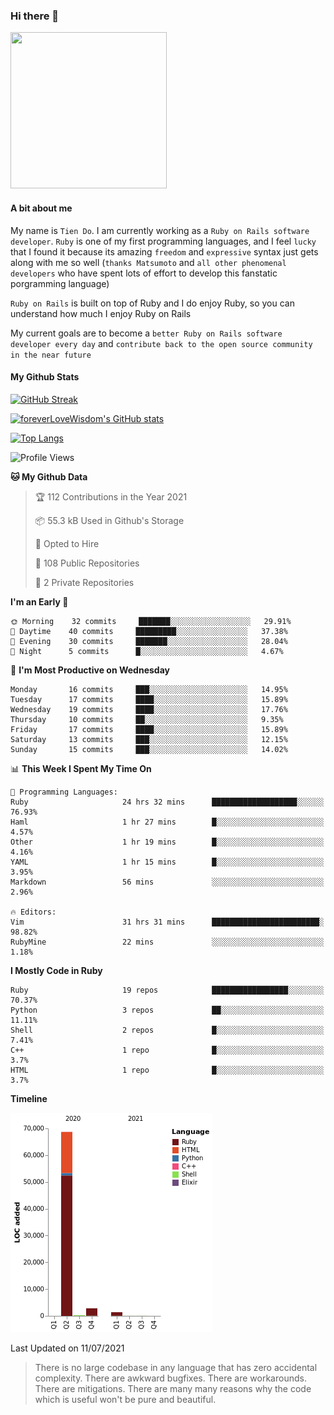 ### Hi there 👋

<!--
**foreverLoveWisdom/foreverLoveWisdom** is a ✨ _special_ ✨ repository because its `README.md` (this file) appears on your GitHub profile.

Here are some ideas to get you started:

- 🔭 I’m currently working on ...
- 🌱 I’m currently learning ...
- 👯 I’m looking to collaborate on ...
- 🤔 I’m looking for help with ...
- 💬 Ask me about ...
- 📫 How to reach me: ...
- 😄 Pronouns: ...
- ⚡ Fun fact: ...
-->

<img src="https://codecondo.com/wp-content/uploads/2017/09/railslogo.png" width="250" height="250">

#### A bit about me
My name is `Tien Do`. I am currently working as a `Ruby on Rails software developer`. `Ruby` is one of my first programming languages, and I feel `lucky` that I found it because its amazing `freedom` and `expressive` syntax just gets along with me so well (`thanks Matsumoto` and `all other phenomenal developers` who have spent lots of effort to develop this fanstatic porgramming language)

`Ruby on Rails` is built on top of Ruby and I do enjoy Ruby, so you can understand how much I enjoy Ruby on Rails

My current goals are to become a `better Ruby on Rails software developer every day` and `contribute back to the open source community in the near future`

#### My Github Stats

[![GitHub Streak](https://github-readme-streak-stats.herokuapp.com/?user=foreverLoveWisdom&theme=dracula)](https://git.io/streak-stats)
&nbsp;
&nbsp;

[![foreverLoveWisdom's GitHub stats](https://github-readme-stats.vercel.app/api?username=foreverLoveWisdom&show_icons=true&theme=react&count_private=true)](https://github.com/anuraghazra/github-readme-stats)

[![Top Langs](https://github-readme-stats.vercel.app/api/top-langs/?username=foreverLoveWisdom&show_icons=true&theme=vue-dark)](https://github.com/anuraghazra/github-readme-stats)

<!--START_SECTION:waka-->
![Profile Views](http://img.shields.io/badge/Profile%20Views-48-blue)

**🐱 My Github Data** 

> 🏆 112 Contributions in the Year 2021
 > 
> 📦 55.3 kB Used in Github's Storage 
 > 
> 💼 Opted to Hire
 > 
> 📜 108 Public Repositories 
 > 
> 🔑 2 Private Repositories  
 > 
**I'm an Early 🐤** 

```text
🌞 Morning    32 commits     ███████░░░░░░░░░░░░░░░░░░   29.91% 
🌆 Daytime    40 commits     █████████░░░░░░░░░░░░░░░░   37.38% 
🌃 Evening    30 commits     ███████░░░░░░░░░░░░░░░░░░   28.04% 
🌙 Night      5 commits      █░░░░░░░░░░░░░░░░░░░░░░░░   4.67%

```
📅 **I'm Most Productive on Wednesday** 

```text
Monday       16 commits     ███░░░░░░░░░░░░░░░░░░░░░░   14.95% 
Tuesday      17 commits     ████░░░░░░░░░░░░░░░░░░░░░   15.89% 
Wednesday    19 commits     ████░░░░░░░░░░░░░░░░░░░░░   17.76% 
Thursday     10 commits     ██░░░░░░░░░░░░░░░░░░░░░░░   9.35% 
Friday       17 commits     ████░░░░░░░░░░░░░░░░░░░░░   15.89% 
Saturday     13 commits     ███░░░░░░░░░░░░░░░░░░░░░░   12.15% 
Sunday       15 commits     ███░░░░░░░░░░░░░░░░░░░░░░   14.02%

```


📊 **This Week I Spent My Time On** 

```text
💬 Programming Languages: 
Ruby                     24 hrs 32 mins      ███████████████████░░░░░░   76.93% 
Haml                     1 hr 27 mins        █░░░░░░░░░░░░░░░░░░░░░░░░   4.57% 
Other                    1 hr 19 mins        █░░░░░░░░░░░░░░░░░░░░░░░░   4.16% 
YAML                     1 hr 15 mins        █░░░░░░░░░░░░░░░░░░░░░░░░   3.95% 
Markdown                 56 mins             ░░░░░░░░░░░░░░░░░░░░░░░░░   2.96%

🔥 Editors: 
Vim                      31 hrs 31 mins      ████████████████████████░   98.82% 
RubyMine                 22 mins             ░░░░░░░░░░░░░░░░░░░░░░░░░   1.18%

```

**I Mostly Code in Ruby** 

```text
Ruby                     19 repos            █████████████████░░░░░░░░   70.37% 
Python                   3 repos             ██░░░░░░░░░░░░░░░░░░░░░░░   11.11% 
Shell                    2 repos             █░░░░░░░░░░░░░░░░░░░░░░░░   7.41% 
C++                      1 repo              █░░░░░░░░░░░░░░░░░░░░░░░░   3.7% 
HTML                     1 repo              █░░░░░░░░░░░░░░░░░░░░░░░░   3.7%

```


**Timeline**

![Chart not found](https://raw.githubusercontent.com/foreverLoveWisdom/foreverLoveWisdom/main/charts/bar_graph.png) 


 Last Updated on 11/07/2021
<!--END_SECTION:waka-->


> There is no large codebase in any language that has zero accidental complexity. There are awkward bugfixes. There are workarounds. There are mitigations.
> There are many many reasons why the code which is useful won't be pure and beautiful.

